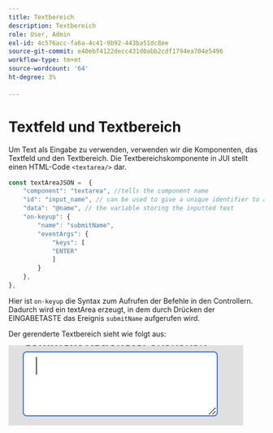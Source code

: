 ```yaml
---
title: Textbereich
description: Textbereich
role: User, Admin
exl-id: 4c576acc-fa6a-4c41-9b92-443ba51dc8ee
source-git-commit: e40ebf4122decc431d0abb2cdf1794ea704e5496
workflow-type: tm+mt
source-wordcount: '64'
ht-degree: 3%

---
```


# Textfeld und Textbereich

Um Text als Eingabe zu verwenden, verwenden wir die Komponenten, das Textfeld und den Textbereich.
Die Textbereichskomponente in JUI stellt einen HTML-Code `<textarea/>` dar.

```js title="textArea.js"
const textAreaJSON =  {
    "component": "textarea", //tells the component name
    "id": "input_name", // can be used to give a unique identifier to a component
    "data": "@name", // the variable storing the inputted text
    "on-keyup": {
        "name": "submitName",
        "eventArgs": {
            "keys": [
            "ENTER"
            ]
        }
    },
},
```

Hier ist `on-keyup` die Syntax zum Aufrufen der Befehle in den Controllern.
Dadurch wird ein textArea erzeugt, in dem durch Drücken der EINGABETASTE das Ereignis `submitName` aufgerufen wird.

Der gerenderte Textbereich sieht wie folgt aus:

![Textbereich](./imgs/text_area.png "Textbereich")
